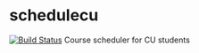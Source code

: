 # schedulecu
[![Build Status](https://travis-ci.com/jacobfelknor/schedulecu.svg?branch=master)](https://travis-ci.com/jacobfelknor/schedulecu)
Course scheduler for CU students
